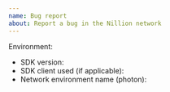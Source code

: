 ```yaml
---
name: Bug report
about: Report a bug in the Nillion network
---
```


<!--
This issue tracker is a tool to address bugs in Nillion network itself. Please use
Github Discussions for questions about your own code.

Replace this comment with a clear outline of what the bug is.
-->

<!--
Describe how to replicate the bug.

Include a minimal reproducible example that demonstrates the bug.
Include the full traceback if there was an exception.
-->

<!--
Describe the expected behavior that should have happened but didn't.
-->

Environment:

- SDK version:
- SDK client used (if applicable):
- Network environment name (photon):
